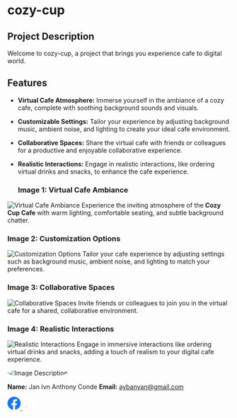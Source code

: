 # cozy-cup

## Project Description

Welcome to  cozy-cup, a project that brings you experience cafe to digital world.

## Features

- **Virtual Cafe Atmosphere:** Immerse yourself in the ambiance of a cozy cafe, complete with soothing background sounds and visuals.
  
- **Customizable Settings:** Tailor your experience by adjusting background music, ambient noise, and lighting to create your ideal cafe environment.

- **Collaborative Spaces:** Share the virtual cafe with friends or colleagues for a productive and enjoyable collaborative experience.

- **Realistic Interactions:** Engage in realistic interactions, like ordering virtual drinks and snacks, to enhance the cafe experience.

  ### Image 1: Virtual Cafe Ambiance
![Virtual Cafe Ambiance](image/cafe1.jpg.png")
Experience the inviting atmosphere of the **Cozy Cup Cafe** with warm lighting, comfortable seating, and subtle background chatter.

### Image 2: Customization Options
![Customization Options](image/cafe2.jpg.png)
Tailor your cafe experience by adjusting settings such as background music, ambient noise, and lighting to match your preferences.

### Image 3: Collaborative Spaces
![Collaborative Spaces](image/cafe3.jpg.png)
Invite friends or colleagues to join you in the virtual cafe for a shared, collaborative environment.

### Image 4: Realistic Interactions
![Realistic Interactions](image/cafe4.jpg.png)
Engage in immersive interactions like ordering virtual drinks and snacks, adding a touch of realism to your digital cafe experience.

<img src="https://avatars.githubusercontent.com/u/120298008?v=4" alt="Image Description" width="150" style="border-radius: 50%;">

**Name:** Jan Ivn  Anthony Conde
**Email:** aybanyan@gmail.com

<!DOCTYPE html>
<html lang="en">
<head>
    <meta charset="UTF-8">
    <meta name="viewport" content="width=device-width, initial-scale=1.0">
    <title></title>
</head>
<body>

<a href="https://web.facebook.com/seii404" target="_blank">
    <img src="icon/Facebook.png" alt="Facebook" width="30" style="border-radius: 50%;">
</a>

<a href="https://github.com/janivn" target="_blank">
    <img src="icon/Github.png" alt="GitHub" width="30" style="border-radius: 50%;">
</a>

</body>
</html>

